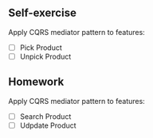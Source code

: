 ## Self-exercise
Apply CQRS mediator pattern to features:
- [ ] Pick Product
- [ ] Unpick Product

## Homework
Apply CQRS mediator pattern to features:
- [ ] Search Product
- [ ] Udpdate Product